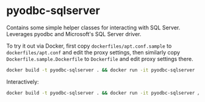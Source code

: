 # pyodbc-sqlserver

Contains some simple helper classes for interacting with SQL Server. Leverages pyodbc and Microsoft's SQL Server driver.

To try it out via Docker, first copy `dockerfiles/apt.conf.sample` to `dockerfiles/apt.conf` and edit the proxy settings, then similarly copy `Dockerfile.sample.Dockerfile` to `Dockerfile` and edit proxy settings there.

```bash
docker build -t pyodbc-sqlserver . && docker run -it pyodbc-sqlserver
```

Interactively:

```bash
docker build -t pyodbc-sqlserver . && docker run -it pyodbc-sqlserver /bin/bash
```
